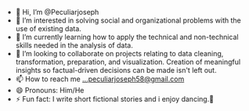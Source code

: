 - 👋 Hi, I’m @Peculiarjoseph
- 👀 I’m interested in solving social and organizational problems with the use of existing data.
- 🌱 I’m currently learning how to apply the technical and non-technical skills needed in the analysis of data. 
- 💞️ I’m looking to collaborate on projects relating to data cleaning, transformation, preparation, and visualization. Creation of meaningful insights so factual-driven decisions can be made isn't left out.
- 📫 How to reach me ...peculiarjoseph58@gmail.com
- 😄 Pronouns: Him/He
- ⚡ Fun fact: I write short fictional stories and i enjoy dancing.💃 

<!---
Peculiarjoseph/Peculiarjoseph is a ✨ special ✨ repository because its `README.md` (this file) appears on your GitHub profile.
You can click the Preview link to take a look at your changes.
--->
